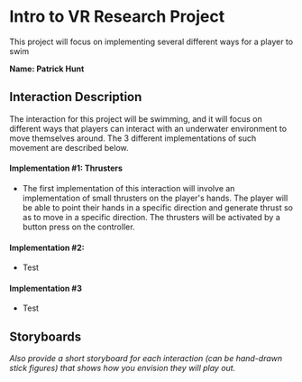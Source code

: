 # Intro to VR Research Project

This project will focus on implementing several different ways for a player to swim

**Name: Patrick Hunt**

## Interaction Description

The interaction for this project will be swimming, and it will focus on different ways that players can interact with an underwater environment to move themselves around. The 3 different implementations of such movement are described below.
#### Implementation #1: Thrusters
   *   The first implementation of this interaction will involve an implementation of small thrusters on the player's hands. The player will be able to point their hands in a specific direction and generate thrust so as to move in a specific direction. The thrusters will be activated by a button press on the controller. 
#### Implementation #2: 
   *   Test
#### Implementation #3
   *   Test
## Storyboards

*Also provide a short storyboard for each interaction (can be hand-drawn stick figures) that shows how you envision they will play out.*
